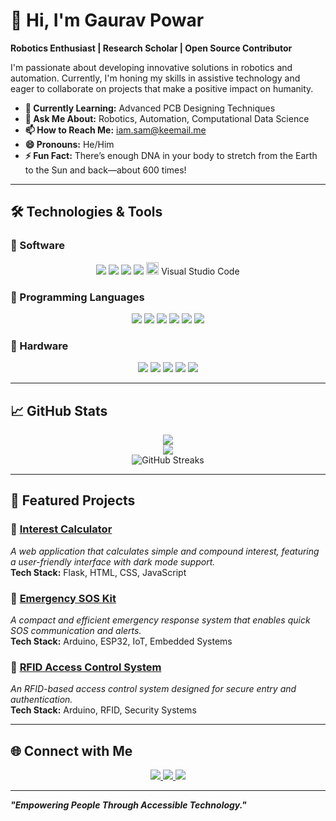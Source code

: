# 👋 Hi, I'm Gaurav Powar

**Robotics Enthusiast | Research Scholar | Open Source Contributor**  

I'm passionate about developing innovative solutions in robotics and automation. Currently, I'm honing my skills in assistive technology and eager to collaborate on projects that make a positive impact on humanity.

- **🌱 Currently Learning:** Advanced PCB Designing Techniques  
- **💬 Ask Me About:** Robotics, Automation, Computational Data Science  
- **📫 How to Reach Me:** [iam.sam@keemail.me](mailto:iam.sam@keemail.me)  
- **😄 Pronouns:** He/Him  
- **⚡ Fun Fact:** There’s enough DNA in your body to stretch from the Earth to the Sun and back—about 600 times!  

---

## 🛠️ Technologies & Tools  

### 🔹 Software  
<p align="center">
  <img src="https://img.shields.io/badge/Arduino%20IDE-00979D?style=for-the-badge&logo=arduino&logoColor=white">
  <img src="https://img.shields.io/badge/Git-F05032?style=for-the-badge&logo=git&logoColor=white">
  <img src="https://img.shields.io/badge/GitHub-181717?style=for-the-badge&logo=github&logoColor=white">
  <img src="https://img.shields.io/badge/Thonny-375EAB?style=for-the-badge&logo=python&logoColor=white">
  <img src="https://upload.wikimedia.org/wikipedia/commons/9/9a/Visual_Studio_Code_1.35_icon.svg" width="20"> Visual Studio Code
</p>

### 🔹 Programming Languages  
<p align="center">
  <img src="https://img.shields.io/badge/C++-00599C?style=for-the-badge&logo=cplusplus&logoColor=white">
  <img src="https://img.shields.io/badge/CSS-1572B6?style=for-the-badge&logo=css3&logoColor=white">
  <img src="https://img.shields.io/badge/Flask-000000?style=for-the-badge&logo=flask&logoColor=white">
  <img src="https://img.shields.io/badge/HTML-E34F26?style=for-the-badge&logo=html5&logoColor=white">
  <img src="https://img.shields.io/badge/JavaScript-F7DF1E?style=for-the-badge&logo=javascript&logoColor=black">
  <img src="https://img.shields.io/badge/Node.js-339933?style=for-the-badge&logo=nodedotjs&logoColor=white">
</p>

### 🔹 Hardware  
<p align="center">
  <img src="https://img.shields.io/badge/Arduino-00979D?style=for-the-badge&logo=arduino&logoColor=white">
  <img src="https://img.shields.io/badge/BBC%20Micro:Bit-00ED00?style=for-the-badge&logo=micro:bit&logoColor=white">
  <img src="https://img.shields.io/badge/ESP32-323232?style=for-the-badge&logo=espressif&logoColor=white">
  <img src="https://img.shields.io/badge/Raspberry%20Pi-CC0000?style=for-the-badge&logo=raspberrypi&logoColor=white">
  <img src="https://img.shields.io/badge/RP2040%20(Pico)-FF0066?style=for-the-badge&logo=raspberrypi&logoColor=white">
</p>

---

## 📈 GitHub Stats  

<p align="center">
  <img src="https://github-readme-stats.vercel.app/api?username=gauravpowar&show_icons=true&theme=radical">
  <br>
  <img src="https://github-readme-stats.vercel.app/api/top-langs/?username=gauravpowar&layout=compact&theme=radical">
  <br>
  <img src="https://github-readme-streak-stats.herokuapp.com/?user=GauravPowar&theme=dark" alt="GitHub Streaks">
</p>

---

## 🚀 Featured Projects  

### **🔹 [Interest Calculator](https://github.com/GauravPowar/Interest_Calculator)**  
   *A web application that calculates simple and compound interest, featuring a user-friendly interface with dark mode support.*  
   **Tech Stack:** Flask, HTML, CSS, JavaScript  

### **🔹 [Emergency SOS Kit](https://github.com/GauravPowar/Emergency_SOS_Kit)**  
   *A compact and efficient emergency response system that enables quick SOS communication and alerts.*  
   **Tech Stack:** Arduino, ESP32, IoT, Embedded Systems  

### **🔹 [RFID Access Control System](https://github.com/GauravPowar/RFID_ACS)**  
   *An RFID-based access control system designed for secure entry and authentication.*  
   **Tech Stack:** Arduino, RFID, Security Systems  

---

## 🌐 Connect with Me  

<p align="center">
  <a href="https://gauravpowarin.github.io/home/">
    <img src="https://img.shields.io/badge/Website-000000?style=for-the-badge&logo=About.me&logoColor=white">
  </a>
  <a href="https://www.instagram.com/techwhizgaurav/">
    <img src="https://img.shields.io/badge/Instagram-E4405F?style=for-the-badge&logo=instagram&logoColor=white">
  </a>
  <a href="https://www.linkedin.com/in/gauravpowar/">
    <img src="https://img.shields.io/badge/LinkedIn-0077B5?style=for-the-badge&logo=linkedin&logoColor=white">
  </a>
</p>

---

**_"Empowering People Through Accessible Technology."_**